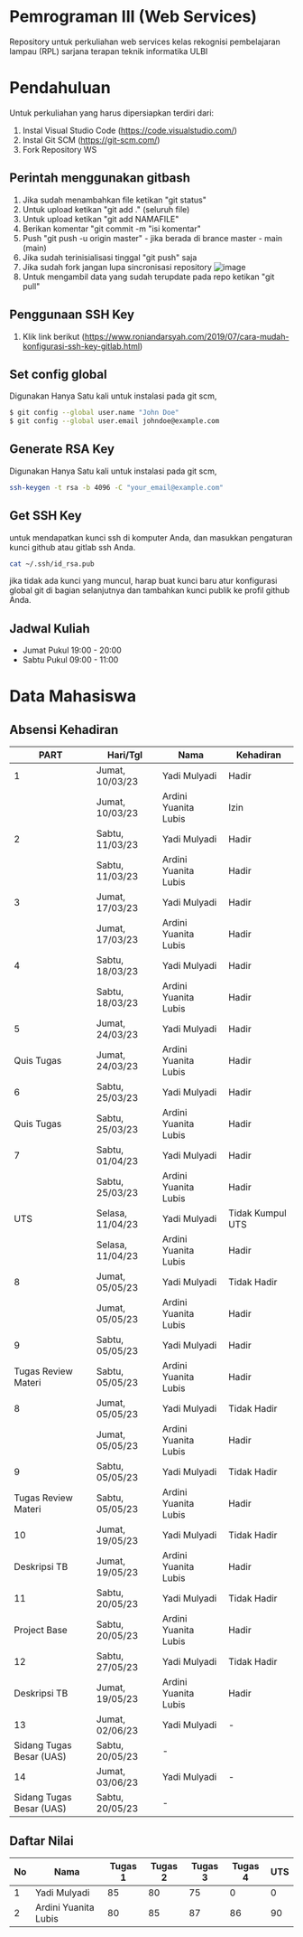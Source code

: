 # Pemrograman III (Web Services)

Repository untuk perkuliahan web services kelas rekognisi pembelajaran lampau (RPL) sarjana terapan teknik informatika ULBI
# Pendahuluan

Untuk perkuliahan yang harus dipersiapkan terdiri dari:

1. Instal Visual Studio Code (https://code.visualstudio.com/)
2. Instal Git SCM (https://git-scm.com/)
3. Fork Repository WS

## Perintah menggunakan gitbash

1. Jika sudah menambahkan file ketikan "git status"
2. Untuk upload ketikan "git add ." (seluruh file)
3. Untuk upload ketikan "git add NAMAFILE"
4. Berikan komentar "git commit -m "isi komentar"
5. Push "git push -u origin master" - jika berada di brance master - main (main)
6. Jika sudah terinisialisasi tinggal "git push" saja
7. Jika sudah fork jangan lupa sincronisasi repository
   ![image](https://user-images.githubusercontent.com/15622730/224335490-5d0d430c-293f-45ac-b3a3-1bd319f4a47c.png)
8. Untuk mengambil data yang sudah terupdate pada repo ketikan "git pull"

## Penggunaan SSH Key

1. Klik link berikut (https://www.roniandarsyah.com/2019/07/cara-mudah-konfigurasi-ssh-key-gitlab.html)

## Set config global

Digunakan Hanya Satu kali untuk instalasi pada git scm,

```sh
$ git config --global user.name "John Doe"
$ git config --global user.email johndoe@example.com
```

## Generate RSA Key

Digunakan Hanya Satu kali untuk instalasi pada git scm,

```sh
ssh-keygen -t rsa -b 4096 -C "your_email@example.com"
```

## Get SSH Key

untuk mendapatkan kunci ssh di komputer Anda, dan masukkan pengaturan kunci github atau gitlab ssh Anda.

```sh
cat ~/.ssh/id_rsa.pub
```

jika tidak ada kunci yang muncul, harap buat kunci baru atur konfigurasi global git di bagian selanjutnya dan tambahkan kunci publik ke profil github Anda.

## Jadwal Kuliah

- Jumat Pukul 19:00 - 20:00
- Sabtu Pukul 09:00 - 11:00

# Data Mahasiswa

## Absensi Kehadiran
| PART     | Hari/Tgl   | Nama           | Kehadiran  |
| -------| -------|-------------- | --- |
| 1 | Jumat, 10/03/23  | Yadi Mulyadi | Hadir  |
|  | Jumat, 10/03/23  | Ardini Yuanita Lubis | Izin  |
| 2 | Sabtu, 11/03/23  | Yadi Mulyadi | Hadir  |
|  | Sabtu, 11/03/23 | Ardini Yuanita Lubis | Hadir  |
| 3 | Jumat, 17/03/23  | Yadi Mulyadi | Hadir  |
|  | Jumat, 17/03/23  | Ardini Yuanita Lubis | Hadir  |
| 4 | Sabtu, 18/03/23  | Yadi Mulyadi | Hadir  |
|  | Sabtu, 18/03/23  | Ardini Yuanita Lubis |Hadir |
| 5 | Jumat, 24/03/23  | Yadi Mulyadi | Hadir  |
| Quis Tugas | Jumat, 24/03/23  | Ardini Yuanita Lubis | Hadir  |
| 6 | Sabtu, 25/03/23  | Yadi Mulyadi | Hadir  |
| Quis Tugas | Sabtu, 25/03/23  | Ardini Yuanita Lubis |Hadir |
| 7 | Sabtu, 01/04/23  | Yadi Mulyadi | Hadir  |
|  | Sabtu, 25/03/23  | Ardini Yuanita Lubis |Hadir |
| UTS | Selasa, 11/04/23  | Yadi Mulyadi | Tidak Kumpul UTS|
|  | Selasa, 11/04/23 | Ardini Yuanita Lubis | Hadir |
| 8 | Jumat, 05/05/23  | Yadi Mulyadi | Tidak Hadir  |
|  | Jumat, 05/05/23  | Ardini Yuanita Lubis |Hadir |
| 9 | Sabtu, 05/05/23  | Yadi Mulyadi |  Hadir  |
| Tugas Review Materi | Sabtu, 05/05/23  | Ardini Yuanita Lubis |Hadir |
| 8 | Jumat, 05/05/23  | Yadi Mulyadi | Tidak Hadir  |
|  | Jumat, 05/05/23  | Ardini Yuanita Lubis |Hadir |
| 9 | Sabtu, 05/05/23  | Yadi Mulyadi |  Tidak Hadir  |
| Tugas Review Materi | Sabtu, 05/05/23  | Ardini Yuanita Lubis |Hadir |
| 10 | Jumat, 19/05/23  | Yadi Mulyadi | Tidak Hadir  |
|  Deskripsi TB| Jumat, 19/05/23  | Ardini Yuanita Lubis |Hadir |
| 11 | Sabtu, 20/05/23  | Yadi Mulyadi |  Tidak Hadir  |
| Project Base| Sabtu, 20/05/23  | Ardini Yuanita Lubis |Hadir |
| 12 | Sabtu, 27/05/23  | Yadi Mulyadi | Tidak Hadir  |
|  Deskripsi TB| Jumat, 19/05/23  | Ardini Yuanita Lubis |Hadir |
| 13 | Jumat, 02/06/23  | Yadi Mulyadi |  -  |
| Sidang Tugas Besar (UAS) | Sabtu, 20/05/23  | - |
| 14 | Jumat, 03/06/23  | Yadi Mulyadi |  -  |
| Sidang Tugas Besar (UAS) | Sabtu, 20/05/23  | - |

## Daftar Nilai

| No     | Nama           | Tugas 1   | Tugas 2   | Tugas 3   |Tugas 4   |UTS   |
| ------- | -------------- | --- | --- | --- |--- |--- |
| 1 | Yadi Mulyadi | 85   | 80 |75 |0 |0 |
| 2 | Ardini Yuanita Lubis | 80   | 85 | 87 |86 | 90 |


